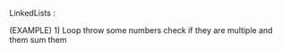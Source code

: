 ﻿
LinkedLists : 

(EXAMPLE) 1) Loop throw some numbers check if they are multiple and them sum them

